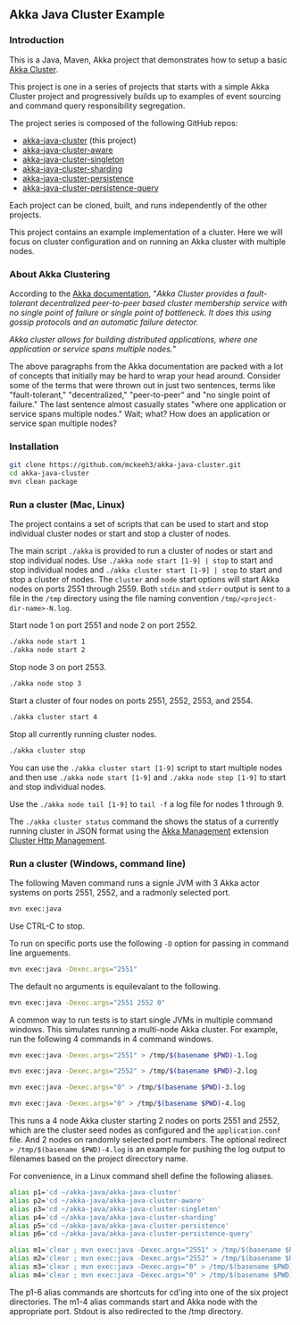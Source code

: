 ## Akka Java Cluster Example

### Introduction

This is a Java, Maven, Akka project that demonstrates how to setup a basic
[Akka Cluster](https://doc.akka.io/docs/akka/current/index-cluster.html).

This project is one in a series of projects that starts with a simple Akka Cluster project and progressively builds up to examples of event sourcing and command query responsibility segregation.

The project series is composed of the following GitHub repos:
* [akka-java-cluster](https://github.com/mckeeh3/akka-java-cluster) (this project)
* [akka-java-cluster-aware](https://github.com/mckeeh3/akka-java-cluster-aware)
* [akka-java-cluster-singleton](https://github.com/mckeeh3/akka-java-cluster-singleton)
* [akka-java-cluster-sharding](https://github.com/mckeeh3/akka-java-cluster-sharding)
* [akka-java-cluster-persistence](https://github.com/mckeeh3/akka-java-cluster-persistence)
* [akka-java-cluster-persistence-query](https://github.com/mckeeh3/akka-java-cluster-persistence-query)

Each project can be cloned, built, and runs independently of the other projects.

This project contains an example implementation of a cluster. Here we will focus on cluster configuration and on running an Akka cluster with multiple nodes.

### About Akka Clustering

According to the [Akka documentation](https://doc.akka.io/docs/akka/current/common/cluster.html),
"*Akka Cluster provides a fault-tolerant decentralized peer-to-peer based cluster membership service with no single point of failure or single point of bottleneck. It does this using gossip protocols and an automatic failure detector.*

*Akka cluster allows for building distributed applications, where one application or service spans multiple nodes.*"

The above paragraphs from the Akka documentation are packed with a lot of concepts that initially may be hard to wrap your head around. Consider some of the terms that were thrown out in just two sentences, terms like "fault-tolerant," "decentralized," "peer-to-peer" and "no single point of failure." The last sentence almost casually states "where one application or service spans multiple nodes." Wait; what? How does an application or service span multiple nodes?


### Installation

~~~~bash
git clone https://github.com/mckeeh3/akka-java-cluster.git
cd akka-java-cluster
mvn clean package
~~~~

### Run a cluster (Mac, Linux)

The project contains a set of scripts that can be used to start and stop individual cluster nodes or start and stop a cluster of nodes.

The main script `./akka` is provided to run a cluster of nodes or start and stop individual nodes.
Use `./akka node start [1-9] | stop` to start and stop individual nodes and `./akka cluster start [1-9] | stop` to start and stop a cluster of nodes.
The `cluster` and `node` start options will start Akka nodes on ports 2551 through 2559.
Both `stdin` and `stderr` output is sent to a file in the `/tmp` directory using the file naming convention `/tmp/<project-dir-name>-N.log`.

Start node 1 on port 2551 and node 2 on port 2552.
~~~bash
./akka node start 1
./akka node start 2
~~~

Stop node 3 on port 2553.
~~~bash
./akka node stop 3
~~~

Start a cluster of four nodes on ports 2551, 2552, 2553, and 2554.
~~~bash
./akka cluster start 4
~~~

Stop all currently running cluster nodes.
~~~bash
./akka cluster stop
~~~

You can use the `./akka cluster start [1-9]` script to start multiple nodes and then use `./akka node start [1-9]` and `./akka node stop [1-9]`
to start and stop individual nodes.

Use the `./akka node tail [1-9]` to `tail -f` a log file for nodes 1 through 9.

The `./akka cluster status` command the shows the status of a currently running cluster in JSON format using the
[Akka Management](https://developer.lightbend.com/docs/akka-management/current/index.html)
extension
[Cluster Http Management](https://developer.lightbend.com/docs/akka-management/current/cluster-http-management.html).

### Run a cluster (Windows, command line)

The following Maven command runs a signle JVM with 3 Akka actor systems on ports 2551, 2552, and a radmonly selected port.
~~~~bash
mvn exec:java
~~~~
Use CTRL-C to stop.

To run on specific ports use the following `-D` option for passing in command line arguements.
~~~~bash
mvn exec:java -Dexec.args="2551"
~~~~
The default no arguments is equilevalant to the following.
~~~~bash
mvn exec:java -Dexec.args="2551 2552 0"
~~~~
A common way to run tests is to start single JVMs in multiple command windows. This simulates running a multi-node Akka cluster.
For example, run the following 4 commands in 4 command windows.
~~~~bash
mvn exec:java -Dexec.args="2551" > /tmp/$(basename $PWD)-1.log
~~~~
~~~~bash
mvn exec:java -Dexec.args="2552" > /tmp/$(basename $PWD)-2.log
~~~~
~~~~bash
mvn exec:java -Dexec.args="0" > /tmp/$(basename $PWD)-3.log
~~~~
~~~~bash
mvn exec:java -Dexec.args="0" > /tmp/$(basename $PWD)-4.log
~~~~
This runs a 4 node Akka cluster starting 2 nodes on ports 2551 and 2552, which are the cluster seed nodes as configured and the `application.conf` file.
And 2 nodes on randomly selected port numbers.
The optional redirect `> /tmp/$(basename $PWD)-4.log` is an example for pushing the log output to filenames based on the project direcctory name.

For convenience, in a Linux command shell define the following aliases.

~~~~bash
alias p1='cd ~/akka-java/akka-java-cluster'
alias p2='cd ~/akka-java/akka-java-cluster-aware'
alias p3='cd ~/akka-java/akka-java-cluster-singleton'
alias p4='cd ~/akka-java/akka-java-cluster-sharding'
alias p5='cd ~/akka-java/akka-java-cluster-persistence'
alias p6='cd ~/akka-java/akka-java-cluster-persistence-query'

alias m1='clear ; mvn exec:java -Dexec.args="2551" > /tmp/$(basename $PWD)-1.log'
alias m2='clear ; mvn exec:java -Dexec.args="2552" > /tmp/$(basename $PWD)-2.log'
alias m3='clear ; mvn exec:java -Dexec.args="0" > /tmp/$(basename $PWD)-3.log'
alias m4='clear ; mvn exec:java -Dexec.args="0" > /tmp/$(basename $PWD)-4.log'
~~~~

The p1-6 alias commands are shortcuts for cd'ing into one of the six project directories.
The m1-4 alias commands start and Akka node with the appropriate port. Stdout is also redirected to the /tmp directory.

